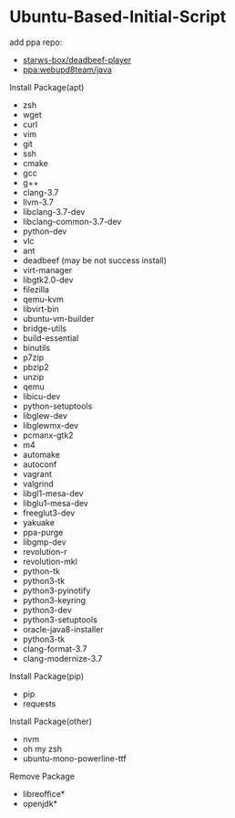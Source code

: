 # Ubuntu-Based-Initial-Script
add ppa repo:
* [starws-box/deadbeef-player](https://launchpad.net/~starws-box/+archive/ubuntu/deadbeef-player)
* [ppa:webupd8team/java](https://launchpad.net/~webupd8team/+archive/ubuntu/java)

Install Package(apt)
* zsh
* wget
* curl
* vim
* git
* ssh
* cmake
* gcc
* g++
* clang-3.7
* llvm-3.7
* libclang-3.7-dev
* libclang-common-3.7-dev
* python-dev
* vlc
* ant
* deadbeef (may be not success install)
* virt-manager
* libgtk2.0-dev
* filezilla
* qemu-kvm
* libvirt-bin
* ubuntu-vm-builder
* bridge-utils
* build-essential
* binutils
* p7zip
* pbzip2
* unzip
* qemu
* libicu-dev
* python-setuptools
* libglew-dev
* libglewmx-dev
* pcmanx-gtk2
* m4
* automake
* autoconf
* vagrant
* valgrind
* libgl1-mesa-dev
* libglu1-mesa-dev
* freeglut3-dev
* yakuake
* ppa-purge
* libgmp-dev
* revolution-r
* revolution-mkl
* python-tk
* python3-tk
* python3-pyinotify
* python3-keyring
* python3-dev
* python3-setuptools
* oracle-java8-installer
* python3-tk
* clang-format-3.7
* clang-modernize-3.7

Install Package(pip)
* pip
* requests

Install Package(other)
* nvm
* oh my zsh
* ubuntu-mono-powerline-ttf

Remove Package
* libreoffice*
* openjdk*
